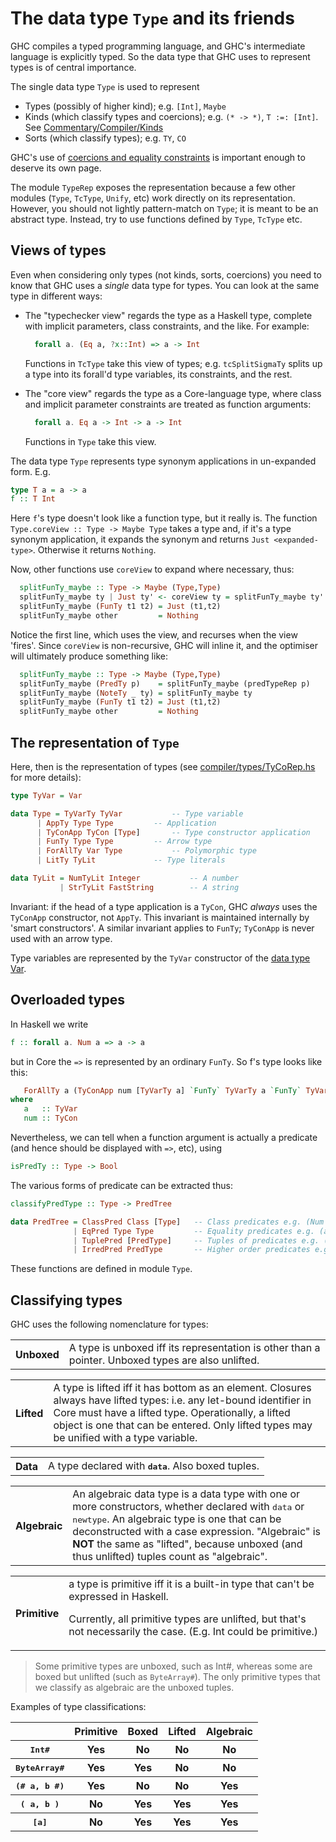 # The data type `Type` and its friends


GHC compiles a typed programming language, and GHC's intermediate language is explicitly typed.  So the data type that GHC uses to represent types is of central importance.


The single data type `Type` is used to represent

- Types (possibly of higher kind); e.g. `[Int]`, `Maybe`
- Kinds (which classify types and coercions); e.g. `(* -> *)`, `T :=: [Int]`.  See [Commentary/Compiler/Kinds](commentary/compiler/kinds)
- Sorts (which classify types); e.g. `TY`, `CO`


GHC's use of [coercions and equality constraints](commentary/compiler/fc) is important enough to deserve its own page.


The module `TypeRep` exposes the representation because a few other modules (`Type`, `TcType`, `Unify`, etc) work directly on its representation.  However, you should not lightly pattern-match on `Type`; it is meant to be an abstract type.  Instead, try to use functions defined by `Type`, `TcType` etc.

## Views of types


Even when considering only types (not kinds, sorts, coercions) you need to know that GHC uses a *single* data type for types. You can look at the same type in different ways:

- The "typechecker view" regards the type as a Haskell type, complete with implicit parameters, class constraints, and the like.  For example:

  ```haskell
    forall a. (Eq a, ?x::Int) => a -> Int
  ```

  Functions in `TcType` take this view of types; e.g. `tcSplitSigmaTy` splits up a type into its forall'd type variables, its constraints, and the rest.

- The "core view" regards the type as a Core-language type, where class and implicit parameter constraints are treated as function arguments:

  ```haskell
    forall a. Eq a -> Int -> a -> Int
  ```

  Functions in `Type` take this view.


The data type `Type` represents type synonym applications in un-expanded form.  E.g.

```haskell
type T a = a -> a
f :: T Int
```


Here `f`'s type doesn't look like a function type, but it really is.  The function `Type.coreView :: Type -> Maybe Type` takes a type and, if it's a type synonym application, it expands the synonym and returns `Just <expanded-type>`.  Otherwise it returns `Nothing`.


Now, other functions use `coreView` to expand where necessary, thus:

```haskell
  splitFunTy_maybe :: Type -> Maybe (Type,Type)
  splitFunTy_maybe ty | Just ty' <- coreView ty = splitFunTy_maybe ty'
  splitFunTy_maybe (FunTy t1 t2) = Just (t1,t2)
  splitFunTy_maybe other         = Nothing
```


Notice the first line, which uses the view, and recurses when the view 'fires'.  Since `coreView` is non-recursive, GHC will inline it, and the optimiser will ultimately produce something like:

```haskell
  splitFunTy_maybe :: Type -> Maybe (Type,Type)
  splitFunTy_maybe (PredTy p)    = splitFunTy_maybe (predTypeRep p)
  splitFunTy_maybe (NoteTy _ ty) = splitFunTy_maybe ty
  splitFunTy_maybe (FunTy t1 t2) = Just (t1,t2)
  splitFunTy_maybe other         = Nothing
```

## The representation of `Type`


Here, then is the representation of types (see [compiler/types/TyCoRep.hs](/ghc/ghc/tree/master/ghc/compiler/types/TyCoRep.hs) for more details):

```haskell
type TyVar = Var

data Type = TyVarTy TyVar			-- Type variable
  	  | AppTy Type Type			-- Application
  	  | TyConApp TyCon [Type]		-- Type constructor application
  	  | FunTy Type Type			-- Arrow type
  	  | ForAllTy Var Type			-- Polymorphic type
  	  | LitTy TyLit 			-- Type literals

data TyLit = NumTyLit Integer			-- A number
           | StrTyLit FastString		-- A string
```


Invariant: if the head of a type application is a `TyCon`, GHC *always* uses the `TyConApp` constructor, not `AppTy`.
This invariant is maintained internally by 'smart constructors'.
A similar invariant applies to `FunTy`; `TyConApp` is never used with an arrow type.


Type variables are represented by the `TyVar` constructor of the [data type Var](commentary/compiler/entity-types).  

## Overloaded types


In Haskell we write 

```haskell
f :: forall a. Num a => a -> a
```


but in Core the `=>` is represented by an ordinary `FunTy`. So f's type looks like this:

```haskell
   ForAllTy a (TyConApp num [TyVarTy a] `FunTy` TyVarTy a `FunTy` TyVarTy a)
where
   a   :: TyVar
   num :: TyCon
```


Nevertheless, we can tell when a function argument is actually a predicate (and hence should be displayed with `=>`, etc), using 

```haskell
isPredTy :: Type -> Bool
```


The various forms of predicate can be extracted thus:

```haskell
classifyPredType :: Type -> PredTree

data PredTree = ClassPred Class [Type]   -- Class predicates e.g. (Num a)
              | EqPred Type Type         -- Equality predicates e.g. (a ~ b)
              | TuplePred [PredType]     -- Tuples of predicates e.g. (Num a, a~b)
              | IrredPred PredType       -- Higher order predicates e.g. (c a)
```


These functions are defined in module `Type`.
 

## Classifying types



GHC uses the following nomenclature for types:


<table><tr><th><b>Unboxed</b></th>
<td>A type is unboxed iff its representation is other than a pointer. Unboxed types are also unlifted.
</td></tr></table>


<table><tr><th><b>Lifted</b></th>
<td>A type is lifted iff it has bottom as an element. Closures always have lifted types:  i.e. any let-bound identifier in Core must have a lifted type.  Operationally, a lifted object is one that can be entered. Only lifted types may be unified with a type variable.
</td></tr></table>


<table><tr><th><b>Data</b></th>
<td>A type declared with <b><tt>data</tt></b>.  Also boxed tuples.
</td></tr></table>


<table><tr><th><b>Algebraic</b></th>
<td>An algebraic data type is a data type with one or more constructors, whether declared with <tt>data</tt> or <tt>newtype</tt>.   An algebraic type is one that can be deconstructed        with a case expression.  &quot;Algebraic&quot; is <b>NOT</b> the same as &quot;lifted&quot;,  because unboxed (and thus unlifted) tuples count as &quot;algebraic&quot;.
</td></tr></table>


<table><tr><th><b>Primitive</b></th>
<td>a type is primitive iff it is a built-in type that can&apos;t be expressed        in Haskell.
  
Currently, all primitive types are unlifted, but that&apos;s not necessarily the case.  (E.g. Int could be primitive.)
</td></tr></table>


>
>
> Some primitive types are unboxed, such as Int\#, whereas some are boxed but unlifted (such as `ByteArray#`).  The only primitive types that we classify as algebraic are the unboxed tuples.
>
>


Examples of type classifications:


<table><tr><th>          </th>
<th> <b>Primitive</b> </th>
<th>        <b>Boxed</b>        </th>
<th> <b>Lifted</b> </th>
<th> <b>Algebraic</b>  
</th></tr>
<tr><th> <tt>Int#</tt>        </th>
<th> Yes             </th>
<th> No        </th>
<th> No          </th>
<th> No                
</th></tr>
<tr><th> <tt>ByteArray#</tt>        </th>
<th> Yes             </th>
<th> Yes        </th>
<th> No          </th>
<th> No                
</th></tr>
<tr><th> <tt>(# a, b #)</tt>        </th>
<th> Yes             </th>
<th> No        </th>
<th> No          </th>
<th> Yes        
</th></tr>
<tr><th> <tt>(  a, b  )</tt>        </th>
<th> No             </th>
<th> Yes        </th>
<th> Yes          </th>
<th> Yes        
</th></tr>
<tr><th> <tt>[a]</tt>        </th>
<th> No             </th>
<th> Yes        </th>
<th> Yes          </th>
<th> Yes        
</th></tr></table>


